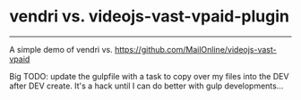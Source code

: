 #  vendri vs. videojs-vast-vpaid-plugin
---

A simple demo of vendri vs. https://github.com/MailOnline/videojs-vast-vpaid

Big TODO: update the gulpfile with a task to copy over my files into the DEV after DEV create.  It's a hack until I can do better with gulp developments...
